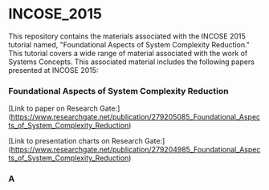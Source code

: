 # INCOSE_2015
This repository contains the materials associated with the INCOSE 2015 tutorial
named, "Foundational Aspects of System Complexity Reduction."  This tutorial
covers a wide range of material associated with the work of Systems Concepts.
This associated material includes the following papers presented at INCOSE 2015:

### Foundational Aspects of System Complexity Reduction
[Link to paper on Research Gate:] (https://www.researchgate.net/publication/279205085_Foundational_Aspects_of_System_Complexity_Reduction)

[Link to presentation charts on Research Gate:] (https://www.researchgate.net/publication/279204985_Foundational_Aspects_of_System_Complexity_Reduction)

### A

